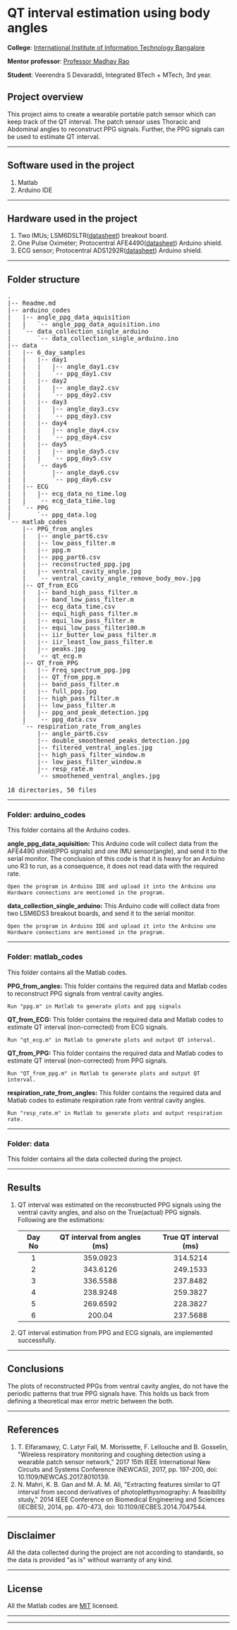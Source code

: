 # QT interval estimation using body angles 

**College**: [International Institute of Information Technology Bangalore](https://www.iiitb.ac.in/)

**Mentor professor**: [Professor Madhav Rao](https://www.iiitb.ac.in/faculty/madhav-rao)

**Student**: Veerendra S Devaraddi, Integrated BTech + MTech, 3rd year.

## Project overview
 This project aims to create a wearable portable patch sensor which can keep track of the QT interval. The patch sensor uses Thoracic and Abdominal angles to reconstruct PPG signals. Further, the PPG signals can be used to estimate QT interval.

---

## Software used in the project
1. Matlab
2. Arduino IDE

---  

## Hardware used in the project
1. Two IMUs; LSM6DSLTR([datasheet](https://www.st.com/resource/en/datasheet/lsm6dsl.pdf)) breakout board.
2. One Pulse Oximeter; Protocentral AFE4490([datasheet](https://www.ti.com/lit/ds/symlink/afe4490.pdf)) Arduino shield.
3. ECG sensor; Protocentral ADS1292R([datasheet](https://www.ti.com/lit/ds/symlink/ads1292r.pdf)) Arduino shield.

---

## Folder structure

<pre>.
|-- Readme.md
|-- arduino_codes
|   |-- angle_ppg_data_aquisition
|   |   `-- angle_ppg_data_aquisition.ino
|   `-- data_collection_single_arduino
|       `-- data_collection_single_arduino.ino
|-- data
|   |-- 6_day_samples
|   |   |-- day1
|   |   |   |-- angle_day1.csv
|   |   |   `-- ppg_day1.csv
|   |   |-- day2
|   |   |   |-- angle_day2.csv
|   |   |   `-- ppg_day2.csv
|   |   |-- day3
|   |   |   |-- angle_day3.csv
|   |   |   `-- ppg_day3.csv
|   |   |-- day4
|   |   |   |-- angle_day4.csv
|   |   |   `-- ppg_day4.csv
|   |   |-- day5
|   |   |   |-- angle_day5.csv
|   |   |   `-- ppg_day5.csv
|   |   `-- day6
|   |       |-- angle_day6.csv
|   |       `-- ppg_day6.csv
|   |-- ECG
|   |   |-- ecg_data_no_time.log
|   |   `-- ecg_data_time.log
|   `-- PPG
|       `-- ppg_data.log
`-- matlab_codes
    |-- PPG_from_angles
    |   |-- angle_part6.csv
    |   |-- low_pass_filter.m
    |   |-- ppg.m
    |   |-- ppg_part6.csv
    |   |-- reconstructed_ppg.jpg
    |   |-- ventral_cavity_angle.jpg
    |   `-- ventral_cavity_angle_remove_body_mov.jpg
    |-- QT_from_ECG
    |   |-- band_high_pass_filter.m
    |   |-- band_low_pass_filter.m
    |   |-- ecg_data_time.csv
    |   |-- equi_high_pass_filter.m
    |   |-- equi_low_pass_filter.m
    |   |-- equi_low_pass_filter100.m
    |   |-- iir_butter_low_pass_filter.m
    |   |-- iir_least_low_pass_filter.m
    |   |-- peaks.jpg
    |   `-- qt_ecg.m
    |-- QT_from_PPG
    |   |-- Freq_spectrum_ppg.jpg
    |   |-- QT_from_ppg.m
    |   |-- band_pass_filter.m
    |   |-- full_ppg.jpg
    |   |-- high_pass_filter.m
    |   |-- low_pass_filter.m
    |   |-- ppg_and_peak_detection.jpg
    |   `-- ppg_data.csv
    `-- respiration_rate_from_angles
        |-- angle_part6.csv
        |-- double_smoothened_peaks_detection.jpg
        |-- filtered_ventral_angles.jpg
        |-- high_pass_filter_window.m
        |-- low_pass_filter_window.m
        |-- resp_rate.m
        `-- smoothened_ventral_angles.jpg

18 directories, 50 files
</pre>

---

### **Folder**: arduino_codes
 This folder contains all the Arduino codes.

 **angle_ppg_data_aquisition:** This Arduino code will collect data from the AFE4490 shield(PPG signals) and one IMU sensor(angle), and send it to the serial monitor. The conclusion of this code is that it is heavy for an Arduino uno R3 to run, as a consequence, it does not read data with the required rate.
 ```
 Open the program in Arduino IDE and upload it into the Arduino uno
 Hardware connections are mentioned in the program. 
 ```
 **data_collection_single_arduino:** This Arduino code will collect data from two LSM6DS3 breakout boards, and send it to the serial monitor. 
 ```
 Open the program in Arduino IDE and upload it into the Arduino uno
 Hardware connections are mentioned in the program. 
 ```

---

 ### **Folder**: matlab_codes
 This folder contains all the Matlab codes.

 **PPG_from_angles:** This folder contains the required data and Matlab codes to reconstruct PPG signals from ventral cavity angles. 
 ```
 Run "ppg.m" in Matlab to generate plots and ppg signals
 ```
 **QT_from_ECG:** This folder contains the required data and Matlab codes to estimate QT interval (non-corrected) from ECG signals. 
 ```
 Run "qt_ecg.m" in Matlab to generate plots and output QT interval.
 ```
 
 **QT_from_PPG:** This folder contains the required data and Matlab codes to estimate QT interval (non-corrected) from PPG signals.
 ```
 Run "QT_from_ppg.m" in Matlab to generate plots and output QT interval.
 ```
 **respiration_rate_from_angles:** This folder contains the required data and Matlab codes to estimate respiration rate from ventral cavity angles.
 ```
 Run "resp_rate.m" in Matlab to generate plots and output respiration rate.
 ```
 ---
 ### **Folder**: data
 This folder contains all the data collected during the project.

 ---

## Results
1. QT interval was estimated on the reconstructed PPG signals using the ventral cavity angles, and also on the True(actual) PPG signals. Following are the estimations:
    
   |Day No | QT interval from angles (ms)| True QT interval (ms)|
   | :---: |:---:|:---:|
   |1|359.0923|314.5214|
   |2|343.6126|249.1533|
   |3|336.5588|237.8482|
   |4|238.9248|259.3827|
   |5|269.6592|228.3827|
   |6|200.04|237.5688|

2. QT interval estimation from PPG and ECG signals, are implemented successfully. 
 
---

## Conclusions

 The plots of reconstructed PPGs from ventral cavity angles, do not have the periodic patterns that true PPG signals have. This holds us back from defining a theoretical max error metric between the both.  

---

## References

1. T. Elfaramawy, C. Latyr Fall, M. Morissette, F. Lellouche and B. Gosselin, "Wireless respiratory monitoring and coughing detection using a wearable patch sensor network," 2017 15th IEEE International New Circuits and Systems Conference (NEWCAS), 2017, pp. 197-200, doi: 10.1109/NEWCAS.2017.8010139.
2. N. Mahri, K. B. Gan and M. A. M. Ali, "Extracting features similar to QT interval from second derivatives of photoplethysmography: A feasibility study," 2014 IEEE Conference on Biomedical Engineering and Sciences (IECBES), 2014, pp. 470-473, doi: 10.1109/IECBES.2014.7047544.

---

## Disclaimer

All the data collected during the project are not according to standards, so the data is provided "as is" without warranty of any kind.

---

## License
All the Matlab codes are [MIT](https://choosealicense.com/licenses/mit/) licensed.

---
---